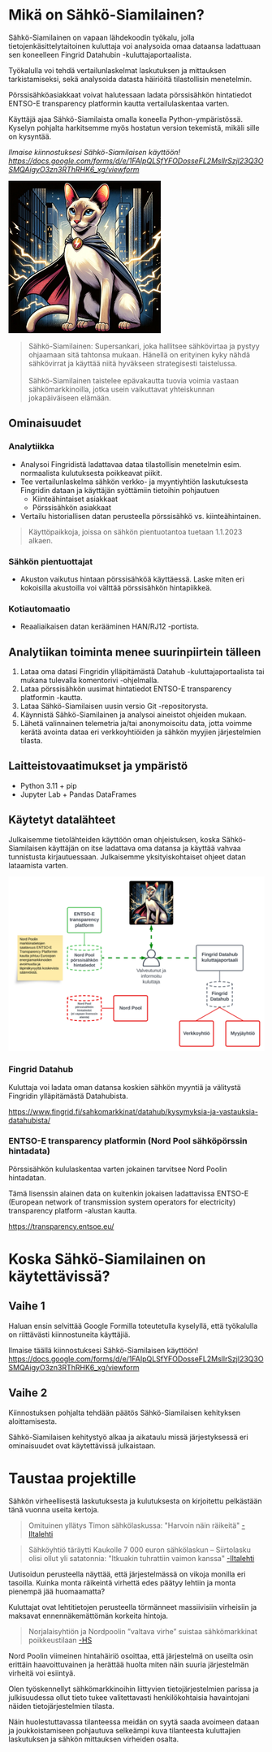 # Mikä on Sähkö-Siamilainen?
Sähkö-Siamilainen on vapaan lähdekoodin työkalu, jolla tietojenkäsittelytaitoinen kuluttaja voi analysoida omaa dataansa ladattuaan sen koneelleen Fingrid Datahubin -kuluttajaportaalista.

Työkalulla voi tehdä vertailunlaskelmat laskutuksen ja mittauksen tarkistamiseksi, sekä analysoida datasta häiriöitä tilastollisin menetelmin.

Pörssisähköasiakkaat voivat halutessaan ladata pörssisähkön hintatiedot ENTSO-E transparency platformin kautta vertailulaskentaa varten.

Käyttäjä ajaa Sähkö-Siamilaista omalla koneella Python-ympäristössä. Kyselyn pohjalta harkitsemme myös hostatun version tekemistä, mikäli sille on kysyntää.

*Ilmaise kiinnostuksesi Sähkö-Siamilaisen käyttöön! https://docs.google.com/forms/d/e/1FAIpQLSfYFODosseFL2MsllrSzjl23Q3OSMQAigyO3zn3RThRHK6_xg/viewform*

<img src="images/sahko-siamilainen.jpg" alt="image alt text" width="300"/>

> Sähkö-Siamilainen: Supersankari, joka hallitsee sähkövirtaa ja pystyy ohjaamaan sitä tahtonsa mukaan. Hänellä on erityinen kyky nähdä sähkövirrat ja käyttää niitä hyväkseen strategisesti taistelussa.</br></br>Sähkö-Siamilainen taistelee epävakautta tuovia voimia vastaan sähkömarkkinoilla, jotka usein vaikuttavat yhteiskunnan jokapäiväiseen elämään.


## Ominaisuudet

### Analytiikka
- Analysoi Fingridistä ladattavaa dataa tilastollisin menetelmin esim. normaalista kulutuksesta poikkeavat piikit.
- Tee vertailunlaskelma sähkön verkko- ja myyntiyhtiön laskutuksesta Fingridin dataan ja käyttäjän syöttämiin tietoihin pohjautuen
    - Kiinteähintaiset asiakkaat
    - Pörssisähkön asiakkaat
- Vertailu historiallisen datan perusteella pörssisähkö vs. kiinteähintainen.

> Käyttöpaikkoja, joissa on sähkön pientuotantoa tuetaan 1.1.2023 alkaen.

### Sähkön pientuottajat
- Akuston vaikutus hintaan pörssisähköä käyttäessä. Laske miten eri kokoisilla akustoilla voi välttää pörssisähkön hintapiikkeä.

### Kotiautomaatio
- Reaaliaikaisen datan kerääminen HAN/RJ12 -portista.

## Analytiikan toiminta menee suurinpiirtein tälleen
1. Lataa oma datasi Fingridin ylläpitämästä Datahub -kuluttajaportaalista tai mukana tulevalla komentorivi -ohjelmalla.
1. Lataa pörssisähkön uusimat hintatiedot ENTSO-E transparency platformin -kautta.
1. Lataa Sähkö-Siamilaisen uusin versio Git -repositorysta.
1. Käynnistä Sähkö-Siamilainen ja analysoi aineistot ohjeiden mukaan.
1. Lähetä valinnainen telemetria ja/tai anonymoisoitu data, jotta voimme kerätä avointa dataa eri verkkoyhtiöiden ja sähkön myyjien järjestelmien tilasta.

## Laitteistovaatimukset ja ympäristö
- Python 3.11 + pip
- Jupyter Lab + Pandas DataFrames

## Käytetyt datalähteet
Julkaisemme tietolähteiden käyttöön oman ohjeistuksen, koska Sähkö-Siamilaisen käyttäjän on itse ladattava oma datansa ja käyttää vahvaa tunnistusta kirjautuessaan. Julkaisemme yksityiskohtaiset ohjeet datan lataamista varten.

![Tietolähteet -kaavio](images/datasources_diagram.svg "Tietolähteet -kaavio")
### Fingrid Datahub
Kuluttaja voi ladata oman datansa koskien sähkön myyntiä ja välitystä Fingridin ylläpitämästä Datahubista.

https://www.fingrid.fi/sahkomarkkinat/datahub/kysymyksia-ja-vastauksia-datahubista/


### ENTSO-E transparency platformin (Nord Pool sähköpörssin hintadata)
Pörssisähkön kululaskentaa varten jokainen tarvitsee Nord Poolin hintadatan. 

Tämä lisenssin alainen data on kuitenkin jokaisen ladattavissa ENTSO-E (European network of transmission system operators for electricity) transparency platform -alustan kautta.

https://transparency.entsoe.eu/


# Koska Sähkö-Siamilainen on käytettävissä?
## Vaihe 1
Haluan ensin selvittää Google Formilla toteutetulla kyselyllä, että työkalulla on riittävästi kiinnostuneita käyttäjiä.

Ilmaise täällä kiinnostuksesi Sähkö-Siamilaisen käyttöön! https://docs.google.com/forms/d/e/1FAIpQLSfYFODosseFL2MsllrSzjl23Q3OSMQAigyO3zn3RThRHK6_xg/viewform

## Vaihe 2
Kiinnostuksen pohjalta tehdään päätös Sähkö-Siamilaisen kehityksen aloittamisesta.

Sähkö-Siamilaisen kehitystyö alkaa ja aikataulu missä järjestyksessä eri ominaisuudet ovat käytettävissä julkaistaan.

# Taustaa projektille
Sähkön virheellisestä laskutuksesta ja kulutuksesta on kirjoitettu pelkästään tänä vuonna useita kertoja.

> Omituinen yllätys Timon sähkölaskussa: "Harvoin näin räikeitä" [-Iltalehti](https://www.iltalehti.fi/kotimaa/a/e92792bd-a6d5-4247-b2f4-84eff9f4358f)

> Sähköyhtiö täräytti Kaukolle 7 000 euron sähkölaskun – Siirtolasku olisi ollut yli satatonnia: "Itkuakin tuhrattiin vaimon kanssa" [-Iltalehti](https://www.iltalehti.fi/kotimaa/a/d87098fb-29a8-49fa-a4ea-2bf93189802e)

Uutisoidun perusteella näyttää, että järjestelmässä on vikoja monilla eri tasoilla. Kuinka monta räikeintä virhettä edes päätyy lehtiin ja monta pienempä jää huomaamatta?

Kuluttajat ovat lehtitietojen perusteella törmänneet massiivisiin virheisiin ja maksavat ennennäkemättömän korkeita hintoja.

> Norjalaisyhtiön ja Nordpoolin ”valtava virhe” suistaa sähkö­markkinat poikkeus­tilaan [-HS](https://www.hs.fi/talous/art-2000010012651.html)

Nord Poolin viimeinen hintahäiriö osoittaa, että järjestelmä on useilta osin erittäin haavoittuvainen ja herättää huolta miten näin suuria järjestelmän virheitä voi esiintyä.

Olen työskennellyt sähkömarkkinoihin liittyvien tietojärjestelmien parissa ja julkisuudessa ollut tieto tukee valitettavasti henkilökohtaisia havaintojani näiden tietojärjestelmien tilasta.

Näin huolestuttavassa tilanteessa meidän on syytä saada avoimeen dataan ja joukkoistamiseen pohjautuva selkeämpi kuva tilanteesta kuluttajien laskutuksen ja sähkön mittauksen virheiden osalta.